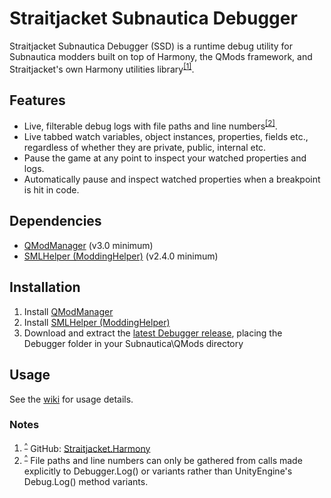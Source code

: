 # Straitjacket Subnautica Debugger
Straitjacket Subnautica Debugger (SSD) is a runtime debug utility for Subnautica modders built on top of Harmony, the QMods framework, and Straitjacket's own Harmony utilities library<sup>[[1]](#Notes)</sup>.

## Features
- Live, filterable debug logs with file paths and line numbers<sup>[[2]](#Notes)</sup>.
- Live tabbed watch variables, object instances, properties, fields etc., regardless of whether they are private, public, internal etc.
- Pause the game at any point to inspect your watched properties and logs.
- Automatically pause and inspect watched properties when a breakpoint is hit in code.

## Dependencies
- [QModManager](https://www.nexusmods.com/subnautica/mods/201 "QModManager") (v3.0 minimum)
- [SMLHelper (ModdingHelper)](https://www.nexusmods.com/subnautica/mods/113 "SMLHelper (ModdingHelper)") (v2.4.0 minimum)

## Installation
1. Install [QModManager](https://www.nexusmods.com/subnautica/mods/201 "QModManager")
1. Install [SMLHelper (ModdingHelper)](https://www.nexusmods.com/subnautica/mods/113 "SMLHelper (ModdingHelper)")
1. Download and extract the [latest Debugger release](https://github.com/tobeyStraitjacket/Straitjacket.Subnautica.Mods.Debugger/releases/latest/download/Debugger.zip "latest Debugger release"), placing the Debugger folder in your Subnautica\QMods directory

## Usage
See the [wiki](https://github.com/tobeyStraitjacket/Straitjacket.Subnautica.Mods.Debugger/wiki "Straitjacket Subnautica Debugger wiki") for usage details.

### Notes
1. <sup>[^](#Straitjacket-Subnautica-Debugger)</sup> GitHub: [Straitjacket.Harmony](https://github.com/tobeyStraitjacket/Straitjacket.Harmony "Straitjacket.Harmony on GitHub")
1. <sup>[^](#Features)</sup> File paths and line numbers can only be gathered from calls made explicitly to Debugger.Log() or variants rather than UnityEngine's Debug.Log() method variants.
